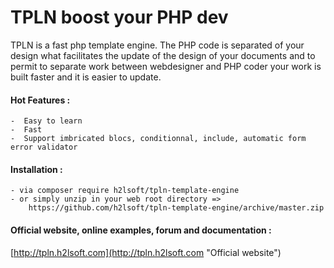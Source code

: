TPLN boost your PHP dev
=======================

TPLN is a fast php template engine.
The PHP code is separated of your design what facilitates the update of the design of your documents and
to permit to separate work between webdesigner and PHP coder your work is built faster and it is easier to update.

#### Hot Features :

    -  Easy to learn
    -  Fast
    -  Support imbricated blocs, conditionnal, include, automatic form error validator
    
#### Installation :

    - via composer require h2lsoft/tpln-template-engine
    - or simply unzip in your web root directory => 
        https://github.com/h2lsoft/tpln-template-engine/archive/master.zip
    

#### Official website, online examples, forum and documentation :

[http://tpln.h2lsoft.com](http://tpln.h2lsoft.com "Official website")

